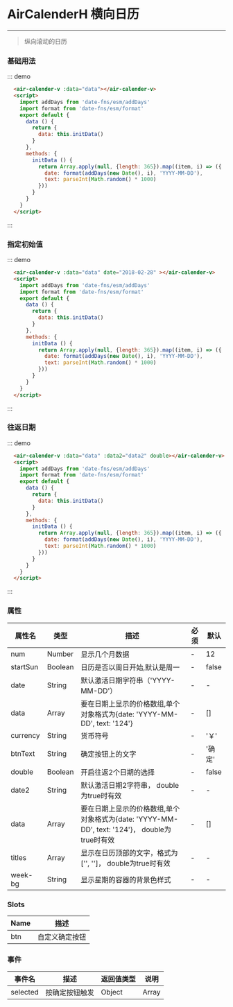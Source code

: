 # AirCalenderH 横向日历
----

> 纵向滚动的日历

### 基础用法

<div class="demo-block-m">
  <air-calender-v :data="data"></air-calender-v>
</div>

::: demo
```html
  <air-calender-v :data="data"></air-calender-v>
  <script>
    import addDays from 'date-fns/esm/addDays'
    import format from 'date-fns/esm/format'
    export default {
      data () {
        return {
          data: this.initData()
        }
      },
      methods: {
        initData () {
          return Array.apply(null, {length: 365}).map((item, i) => ({
            date: format(addDays(new Date(), i), 'YYYY-MM-DD'),
            text: parseInt(Math.random() * 1000)
          }))
        }
      }
    }
  </script>
```
:::

### 指定初始值

<div class="demo-block-m">
  <air-calender-v :data="data" date="2018-02-28" btnText="确定选择"></air-calender-v>
</div>

::: demo
```html
  <air-calender-v :data="data" date="2018-02-28" ></air-calender-v>
  <script>
    import addDays from 'date-fns/esm/addDays'
    import format from 'date-fns/esm/format'
    export default {
      data () {
        return {
          data: this.initData()
        }
      },
      methods: {
        initData () {
          return Array.apply(null, {length: 365}).map((item, i) => ({
            date: format(addDays(new Date(), i), 'YYYY-MM-DD'),
            text: parseInt(Math.random() * 1000)
          }))
        }
      }
    }
  </script>
```
:::


### 往返日期

<div class="demo-block-m">
  <air-calender-v :data="data" :data2="data2" double></air-calender-v>
</div>

::: demo
```html
  <air-calender-v :data="data" :data2="data2" double></air-calender-v>
  <script>
    import addDays from 'date-fns/esm/addDays'
    import format from 'date-fns/esm/format'
    export default {
      data () {
        return {
          data: this.initData()
        }
      },
      methods: {
        initData () {
          return Array.apply(null, {length: 365}).map((item, i) => ({
            date: format(addDays(new Date(), i), 'YYYY-MM-DD'),
            text: parseInt(Math.random() * 1000)
          }))
        }
      }
    }
  </script>
```
:::

<script>
  import addDays from 'date-fns/esm/addDays'
  import format from 'date-fns/esm/format'
  export default {
    data () {
      return {
        data: this.initData(),
        data2: this.initData()
      }
    },
    methods: {
      initData () {
        return Array.apply(null, {length: 365}).map((item, i) => ({
          date: format(addDays(new Date(), i), 'YYYY-MM-DD'),
          text: parseInt(Math.random() * 1000)
        }))
      }
    }
  }
</script>


### 属性
|属性名|类型|描述|必须|默认|
|----|----|-------------|----|--------|
|num|Number|显示几个月数据|-|12|
|startSun|Boolean|日历是否以周日开始,默认是周一|-|false|
|date|String|默认激活日期字符串（'YYYY-MM-DD'）|-|-|
|data|Array|要在日期上显示的价格数组,单个对象格式为{date: 'YYYY-MM-DD', text: '124'}|-|[]|
|currency|String|货币符号|-|'￥'|
|btnText|String|确定按钮上的文字|-|'确定'|
|double|Boolean|开启往返2个日期的选择|-|false|
|date2|String|默认激活日期2字符串， double为true时有效|-|-|
|data|Array|要在日期上显示的价格数组,单个对象格式为{date: 'YYYY-MM-DD', text: '124'}， double为true时有效|-|[]|
|titles|Array|显示在日历顶部的文字，格式为['', '']， double为true时有效|-|-|
|week-bg|String|显示星期的容器的背景色样式|-|-|


### Slots
|Name|描述|
|----|----|
|btn|自定义确定按钮|


### 事件
|事件名|描述|返回值类型|说明|
|----|----|-------------|---|
|selected|按确定按钮触发|Object|Array|double为false时返回一个对象，为true返回包含2个对象的数组|

